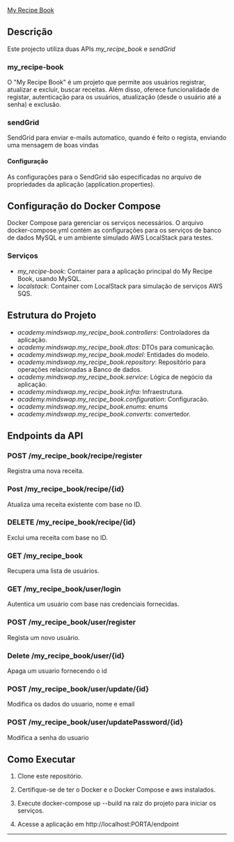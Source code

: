 [My Recipe Book](https://github.com/Jucilobenguela/My-Recipe-Book)

## Descrição
Este projecto utiliza duas APIs *my_recipe_book* e *sendGrid*

### my_recipe-book
O "My Recipe Book" é um projeto que permite aos usuários registrar, atualizar e excluir, buscar receitas. Além disso, oferece funcionalidade de registar, autenticação para os usuários, atualização (desde o usuário até a senha) e exclusão.


### sendGrid
SendGrid para enviar e-mails automatico, quando é feito o regista, enviando uma mensagem de boas vindas

#### Configuração

As configurações para o SendGrid são especificadas no arquivo de propriedades da aplicação (application.properties).

## Configuração do Docker Compose

Docker Compose para gerenciar os serviços necessários. O arquivo docker-compose.yml contém as configurações para os serviços de banco de dados MySQL e um ambiente simulado AWS LocalStack para testes.

### Serviços
- *my_recipe-book*: Container para a aplicação principal do My Recipe Book, usando MySQL.
- *localstack*: Container com LocalStack para simulação de serviços AWS SQS.

## Estrutura do Projeto

- *academy.mindswap.my_recipe_book.controllers*: Controladores da aplicação.
- *academy.mindswap.my_recipe_book.dtos*: DTOs para comunicação.
- *academy.mindswap.my_recipe_book.model*: Entidades do modelo.
- *academy.mindswap.my_recipe_book.repository*: Repositório para operações relacionadas a Banco de dados.
- *academy.mindswap.my_recipe_book.service*: Lógica de negócio da aplicação.
- *academy.mindswap.my_recipe_book.infra*:  Infraestrutura.
-  *academy.mindswap.my_recipe_book.configuration*:  Configuracão.
- *academy.mindswap.my_recipe_book.enums*: enums
- *academy.mindswap.my_recipe_book.converts*:  convertedor.
    

## Endpoints da API

### POST /my_recipe_book/recipe/register

Registra uma nova receita.

### Post /my_recipe_book/recipe/{id}

Atualiza uma receita existente com base no ID.

### DELETE /my_recipe_book/recipe/{id}

Exclui uma receita com base no ID.

### GET /my_recipe_book

Recupera uma lista de usuários.

### GET /my_recipe_book/user/login

Autentica um usuário com base nas credenciais fornecidas.

### POST /my_recipe_book/user/register

Regista um novo usuário.

### Delete /my_recipe_book/user/{id}
Apaga um usuario fornecendo o id

### POST /my_recipe_book/user/update/{id}
Modifica os dados do usuario, nome e email

### POST /my_recipe_book/user/updatePassword/{id}
Modifica a senha do usuario



## Como Executar

1. Clone este repositório.
   
3. Certifique-se de ter o Docker e o Docker Compose e aws instalados.

4. Execute docker-compose up --build na raiz do projeto para iniciar os serviços.

5. Acesse a aplicação em http://localhost:PORTA/endpoint

---------------------------------------------------
